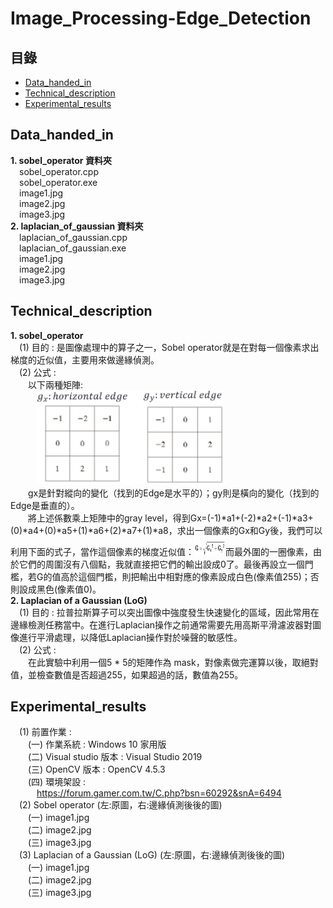 # Image_Processing-Edge_Detection
## 目錄
 - [Data_handed_in](#Data_handed_in)
 - [Technical_description](#Technical_description)
 - [Experimental_results](#Experimental_results)
## Data_handed_in  
**1. sobel_operator 資料夾**  
&emsp;sobel_operator.cpp    
&emsp;sobel_operator.exe    
&emsp;image1.jpg   
&emsp;image2.jpg   
&emsp;image3.jpg     
**2. laplacian_of_gaussian 資料夾**  
&emsp;laplacian_of_gaussian.cpp    
&emsp;laplacian_of_gaussian.exe    
&emsp;image1.jpg   
&emsp;image2.jpg   
&emsp;image3.jpg     
## Technical_description  
**1. sobel_operator**   
&emsp;(1) 目的 : 是圖像處理中的算子之一，Sobel operator就是在對每一個像素求出梯度的近似值，主要用來做邊緣偵測。   
&emsp;(2) 公式 :   
&emsp;&emsp;以下兩種矩陣:   
&emsp;&emsp;&emsp;<img src="https://github.com/csiemichelin/Image_Processing-Edge_Detection/blob/main/tech_image/1.png" width="300" height="150">    
&emsp;&emsp;gx是針對縱向的變化（找到的Edge是水平的）；gy則是橫向的變化（找到的Edge是垂直的）。    
&emsp;&emsp;將上述係數乘上矩陣中的gray level，得到Gx=(-1)*a1+(-2)*a2+(-1)*a3+(0)*a4+(0)*a5+(1)*a6+(2)*a7+(1)*a8，求出一個像素的Gx和Gy後，我們可以利用下面的式子，當作這個像素的梯度近似值：<img src="https://github.com/csiemichelin/Image_Processing-Edge_Detection/blob/main/tech_image/2.png" width="50" height="30">而最外圍的一圈像素，由於它們的周圍沒有八個點，我就直接把它們的輸出設成0了。最後再設立一個門檻，若G的值高於這個門檻，則把輸出中相對應的像素設成白色(像素值255)；否則設成黑色(像素值0)。   
**2. Laplacian of a Gaussian (LoG)**   
&emsp;(1) 目的 : 拉普拉斯算子可以突出圖像中強度發生快速變化的區域，因此常用在邊緣檢測任務當中。在進行Laplacian操作之前通常需要先用高斯平滑濾波器對圖像進行平滑處理，以降低Laplacian操作對於噪聲的敏感性。  
&emsp;(2) 公式 :  
&emsp;&emsp;在此實驗中利用一個5 * 5的矩陣作為 mask，對像素做完運算以後，取絕對值，並檢查數值是否超過255，如果超過的話，數值為255。   
## Experimental_results   
&emsp;(1) 前置作業 :   
&emsp;&emsp;(一) 作業系統 : Windows 10 家用版     
&emsp;&emsp;(二) Visual studio 版本 : Visual Studio 2019     
&emsp;&emsp;(三) OpenCV 版本 : OpenCV 4.5.3     
&emsp;&emsp;(四) 環境架設 :        
&emsp;&emsp;&emsp;https://forum.gamer.com.tw/C.php?bsn=60292&snA=6494   
&emsp;(2) Sobel operator (左:原圖，右:邊緣偵測後後的圖)    
&emsp;&emsp;(一) image1.jpg   
&emsp;&emsp;(二) image2.jpg   
&emsp;&emsp;(三) image3.jpg   
&emsp;(3) Laplacian of a Gaussian (LoG) (左:原圖，右:邊緣偵測後後的圖)   
&emsp;&emsp;(一) image1.jpg   
&emsp;&emsp;(二) image2.jpg   
&emsp;&emsp;(三) image3.jpg   
